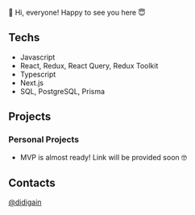 👋 Hi, everyone! Happy to see you here 😇
## Techs
* Javascript
* React, Redux, React Query, Redux Toolkit
* Typescript 
* Next.js
* SQL, PostgreSQL, Prisma

## Projects
### Personal Projects
* MVP is almost ready! Link will be provided soon 🤓

## Contacts
[@didigain](https://t.me/didigain)
<!---
DidiGain/DidiGain is a ✨ special ✨ repository because its `README.md` (this file) appears on your GitHub profile.
You can click the Preview link to take a look at your changes.
--->
